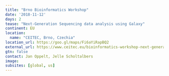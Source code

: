 ```yaml
---
title: "Brno Bioinformatics Workshop"
date: '2018-11-12'
days: 2
tease: "Next-Generation Sequencing data analysis using Galaxy"
continent: EU
location:
  name: "CEITEC, Brno, Czechia"
location_url: https://goo.gl/maps/Fi6aYiRapBQ2
external_url: https://www.ceitec.eu/bioinformatics-workshop-next-generation-sequencing-data-analysis-using-galaxy/a3508
gtn: false
contact: Jan Oppelt, Jelle Scholtalbers
image: 
subsites: [global, us]
---
```

